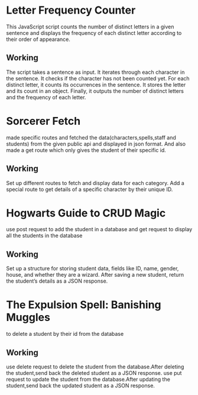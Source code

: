 # Letter Frequency Counter

This JavaScript script counts the number of distinct letters in a given sentence and displays the frequency of each distinct letter according to their order of appearance.

## Working

The script takes a sentence as input.
It iterates through each character in the sentence.
It checks if the character has not been counted yet.
For each distinct letter, it counts its occurrences in the sentence.
It stores the letter and its count in an object.
Finally, it outputs the number of distinct letters and the frequency of each letter.

# Sorcerer Fetch
made specific routes and fetched the data(characters,spells,staff and students) from the given public api and displayed in json format.
And also made a get route which only gives the student of their specific id.

## Working
Set up different routes to fetch and display data for each category.
Add a special route to get details of a specific character by their unique ID.

# Hogwarts Guide to CRUD Magic 
use post request to add the student in a database and get request to display all the students in the database

## Working
Set up a structure for storing student data, fields like ID, name, gender, house, and whether they are a wizard.
After saving a new student, return the student’s details as a JSON response.

# The Expulsion Spell: Banishing Muggles
to delete a student by their id from the database

## Working
use delete request to delete the student from the database.After deleting the student,send back the deleted student as a JSON response.
use put request to update the student from the database.After updating the student,send back the updated student as a JSON response.


